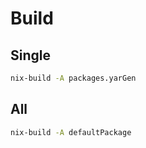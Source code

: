 # Build
## Single
```bash
nix-build -A packages.yarGen
```
## All
```bash
nix-build -A defaultPackage
```
